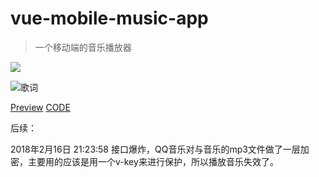 # vue-mobile-music-app

> 一个移动端的音乐播放器


![](http://ot7z7wqqo.bkt.clouddn.com/TIM%E5%9B%BE%E7%89%8720171216000246.png)

![歌词](http://ot7z7wqqo.bkt.clouddn.com/TIM%E5%9B%BE%E7%89%8720171216000512.png)

[Preview](http://www.laoliuscript.tk/vue-moblie-music-app)
[CODE](https://github.com/zhangzhengyi12/vue-moblie-music-app)

后续： 

2018年2月16日 21:23:58 接口爆炸，QQ音乐对与音乐的mp3文件做了一层加密，主要用的应该是用一个v-key来进行保护，所以播放音乐失效了。